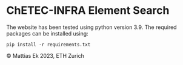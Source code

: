 # ChETEC-INFRA Element Search

The website has been tested using python version 3.9. The required packages can be installed using:

```commandline
pip install -r requirements.txt
```

© Mattias Ek 2023, ETH Zurich